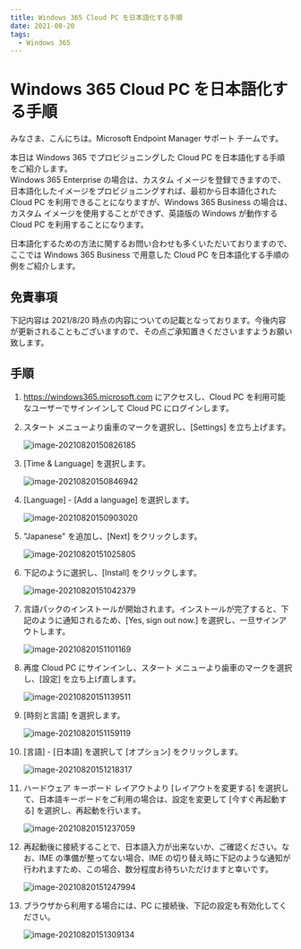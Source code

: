 ```yaml
---
title: Windows 365 Cloud PC を日本語化する手順
date: 2021-08-20
tags:
  - Windows 365
---
```


# Windows 365 Cloud PC を日本語化する手順

みなさま、こんにちは。Microsoft Endpoint Manager サポート チームです。  

本日は Windows 365 でプロビジョニングした Cloud PC を日本語化する手順をご紹介します。  
Windows 365 Enterprise の場合は、カスタム イメージを登録できますので、日本語化したイメージをプロビジョニングすれば、最初から日本語化された Cloud PC を利用できることになりますが、Windows 365 Business の場合は、カスタム イメージを使用することができず、英語版の Windows が動作する Cloud PC を利用することになります。

日本語化するための方法に関するお問い合わせも多くいただいておりますので、ここでは Windows 365 Business で用意した Cloud PC を日本語化する手順の例をご紹介します。

## 免責事項

下記内容は 2021/8/20 時点の内容についての記載となっております。今後内容が更新されることもございますので、その点ご承知置きくださいますようお願い致します。

## 手順
1. https://windows365.microsoft.com にアクセスし、Cloud PC を利用可能なユーザーでサインインして Cloud PC にログインします。

2. スタート メニューより歯車のマークを選択し、[Settings] を立ち上げます。

   ![image-20210820150826185](2021-08-20_01/image-20210820150826185.png)

3. [Time & Language] を選択します。

   ![image-20210820150846942](2021-08-20_01/image-20210820150846942.png)

4. [Language] - [Add a language] を選択します。

   ![image-20210820150903020](2021-08-20_01/image-20210820150903020.png)

5. "Japanese" を追加し、[Next] をクリックします。

   ![image-20210820151025805](2021-08-20_01/image-20210820151025805.png)

6. 下記のように選択し、[Install] をクリックします。

   ![image-20210820151042379](2021-08-20_01/image-20210820151042379.png)

7. 言語パックのインストールが開始されます。インストールが完了すると、下記のように通知されるため、[Yes, sign out now.] を選択し、一旦サインアウトします。

   ![image-20210820151101169](2021-08-20_01/image-20210820151101169.png)

8. 再度 Cloud PC にサインインし、スタート メニューより歯車のマークを選択し、[設定] を立ち上げ直します。

   ![image-20210820151139511](2021-08-20_01/image-20210820151139511.png)

9. [時刻と言語] を選択します。

   ![image-20210820151159119](2021-08-20_01/image-20210820151159119.png)

10. [言語] - [日本語] を選択して [オプション] をクリックします。

    ![image-20210820151218317](2021-08-20_01/image-20210820151218317.png)

11. ハードウェア キーボード レイアウトより [レイアウトを変更する] を選択して、日本語キーボードをご利用の場合は、設定を変更して [今すぐ再起動する] を選択し、再起動を行います。

    ![image-20210820151237059](2021-08-20_01/image-20210820151237059.png)

12. 再起動後に接続することで、日本語入力が出来ないか、ご確認ください。なお、IME の準備が整ってない場合、IME の切り替え時に下記のような通知が行われますため、この場合、数分程度お待ちいただけますと幸いです。

    ![image-20210820151247994](2021-08-20_01/image-20210820151247994.png)

13. ブラウザから利用する場合には、PC に接続後、下記の設定も有効化してください。

    ![image-20210820151309134](2021-08-20_01/image-20210820151309134.png)